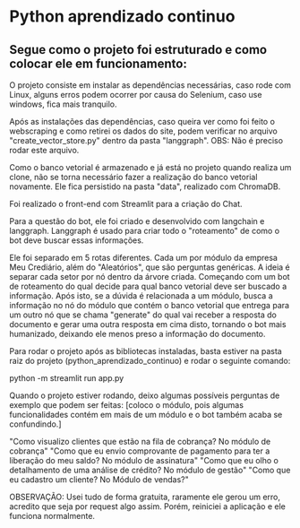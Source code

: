 # Python aprendizado continuo

## Segue como o projeto foi estruturado e como colocar ele em funcionamento:

O projeto consiste em instalar as dependências necessárias, caso rode com Linux, alguns erros podem ocorrer por causa
do Selenium, caso use windows, fica mais tranquilo.

Após as instalações das dependências, caso queira ver como foi feito o webscraping e como retirei os dados do site,
podem verificar no arquivo "create_vector_store.py" dentro da pasta "langgraph". OBS: Não é preciso rodar este arquivo.

Como o banco vetorial é armazenado e já está no projeto quando realiza um clone, não se torna necessário fazer a realização
do banco vetorial novamente. Ele fica persistido na pasta "data", realizado com ChromaDB.

Foi realizado o front-end com Streamlit para a criação do Chat.

Para a questão do bot, ele foi criado e desenvolvido com langchain e langgraph. Langgraph é usado para criar todo o "roteamento"
de como o bot deve buscar essas informações.

Ele foi separado em 5 rotas diferentes. Cada um por módulo da empresa Meu Crediário, além do "Aleatórios", que são perguntas genéricas.
A ideia é separar cada setor por nó dentro da árvore criada. Começando com um bot de roteamento do qual decide para qual banco vetorial deve
ser buscado a informação. Após isto, se a dúvida é relacionada a um módulo, busca a informação no nó do módulo que contém o banco vetorial que entrega para um outro nó que se chama "generate"
do qual vai receber a resposta do documento e gerar uma outra resposta em cima disto, tornando o bot mais humanizado, deixando ele menos preso
a informação do documento.

Para rodar o projeto após as bibliotecas instaladas, basta estiver na pasta raiz do projeto (python_aprendizado_continuo)
e rodar o seguinte comando:

python -m streamlit run app.py

Quando o projeto estiver rodando, deixo algumas possíveis perguntas de exemplo que podem ser feitas:
[coloco o módulo, pois algumas funcionalidades contém em mais de um módulo e o bot também acaba se confundindo.]

"Como visualizo clientes que estão na fila de cobrança? No módulo de cobrança"
"Como que eu envio comprovante de pagamento para ter a liberação do meu saldo? No módulo de assinatura"
"Como que eu olho o detalhamento de uma análise de crédito? No módulo de gestão"
"Como que eu cadastro um cliente? No Módulo de vendas?"

OBSERVAÇÃO: Usei tudo de forma gratuita, raramente ele gerou um erro, acredito que seja por request algo assim. Porém, reiniciei a aplicação e ele funciona normalmente.